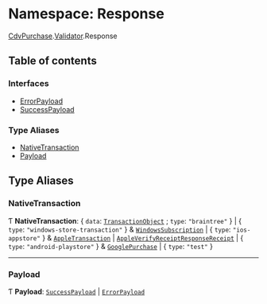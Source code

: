 # Namespace: Response

[CdvPurchase](CdvPurchase.md).[Validator](CdvPurchase.Validator.md).Response

## Table of contents

### Interfaces

- [ErrorPayload](../interfaces/CdvPurchase.Validator.Response.ErrorPayload.md)
- [SuccessPayload](../interfaces/CdvPurchase.Validator.Response.SuccessPayload.md)

### Type Aliases

- [NativeTransaction](CdvPurchase.Validator.Response.md#nativetransaction)
- [Payload](CdvPurchase.Validator.Response.md#payload)

## Type Aliases

### NativeTransaction

Ƭ **NativeTransaction**: { `data`: [`TransactionObject`](../interfaces/CdvPurchase.Braintree.TransactionObject.md) ; `type`: ``"braintree"``  } \| { `type`: ``"windows-store-transaction"``  } & [`WindowsSubscription`](../interfaces/CdvPurchase.WindowsStore.WindowsSubscription.md) \| { `type`: ``"ios-appstore"``  } & [`AppleTransaction`](../interfaces/CdvPurchase.AppleAppStore.VerifyReceipt.AppleTransaction.md) \| [`AppleVerifyReceiptResponseReceipt`](../interfaces/CdvPurchase.AppleAppStore.VerifyReceipt.AppleVerifyReceiptResponseReceipt.md) \| { `type`: ``"android-playstore"``  } & [`GooglePurchase`](CdvPurchase.GooglePlay.PublisherAPI.md#googlepurchase) \| { `type`: ``"test"``  }

___

### Payload

Ƭ **Payload**: [`SuccessPayload`](../interfaces/CdvPurchase.Validator.Response.SuccessPayload.md) \| [`ErrorPayload`](../interfaces/CdvPurchase.Validator.Response.ErrorPayload.md)
